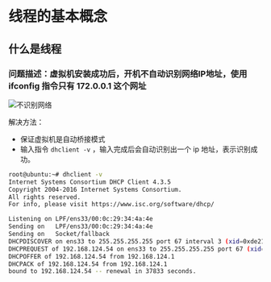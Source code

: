 # 线程的基本概念

## 什么是线程



### 问题描述：虚拟机安装成功后，开机不自动识别网络IP地址，使用 ifconfig 指令只有 172.0.0.1 这个网址

![不识别网络](png/%E4%B8%8D%E8%87%AA%E5%8A%A8%E8%AF%86%E5%88%AB%E7%BD%91%E7%BB%9C.png)

解决方法：

- 保证虚拟机是自动桥接模式
- 输入指令 `dhclient -v` ，输入完成后会自动识别出一个 ip 地址，表示识别成功。
```bash
root@ubuntu:~# dhclient -v
Internet Systems Consortium DHCP Client 4.3.5
Copyright 2004-2016 Internet Systems Consortium.
All rights reserved.
For info, please visit https://www.isc.org/software/dhcp/

Listening on LPF/ens33/00:0c:29:34:4a:4e
Sending on   LPF/ens33/00:0c:29:34:4a:4e
Sending on   Socket/fallback
DHCPDISCOVER on ens33 to 255.255.255.255 port 67 interval 3 (xid=0xde216345)
DHCPREQUEST of 192.168.124.54 on ens33 to 255.255.255.255 port 67 (xid=0x456321de)
DHCPOFFER of 192.168.124.54 from 192.168.124.1
DHCPACK of 192.168.124.54 from 192.168.124.1
bound to 192.168.124.54 -- renewal in 37833 seconds.
```

